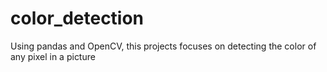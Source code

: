 # color_detection
Using pandas and OpenCV, this projects focuses on detecting the color of any pixel in a picture
